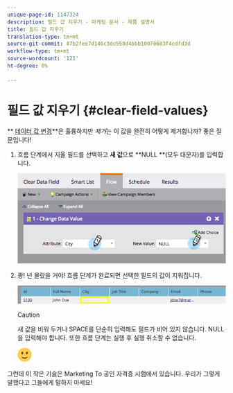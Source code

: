 ```yaml
---
unique-page-id: 1147324
description: 필드 값 지우기 - 마케팅 문서 - 제품 설명서
title: 필드 값 지우기
translation-type: tm+mt
source-git-commit: 47b2fee7d146c3dc558d4bbb10070683f4cdfd3d
workflow-type: tm+mt
source-wordcount: '121'
ht-degree: 0%

---
```



# 필드 값 지우기 {#clear-field-values}

** [데이터 값 변경](../../../../../product-docs/core-marketo-concepts/smart-campaigns/flow-actions/change-data-value.md)**은 훌륭하지만 *제거*&#x200B;는 이 값을 완전히 어떻게 제거합니까? 좋은 질문입니다!

1. 흐름 단계에서 지울 필드를 선택하고 **새 값**&#x200B;으로 **NULL **(모두 대문자)를 입력합니다.

   ![](assets/image2015-3-19-10-3a6-3a14.png)

1. 쾅! 넌 몰랐을 거야! 흐름 단계가 완료되면 선택한 필드의 값이 지워집니다.

   ![](assets/image2015-3-19-10-3a11-3a9.png)

   >[!CAUTION]
   >
   >새 값을 비워 두거나 SPACE를 단순히 입력해도 필드가 비어 있지 않습니다. NULL을 입력해야 합니다. 또한 흐름 단계는 실행 후 실행 취소할 수 없습니다.

   ![(웃음)](assets/smile.svg)

그런데 이 작은 기술은 Marketing To 공인 자격증 시험에서 있습니다. 우리가 그렇게 말했다고 그들에게 말하지 마세요!